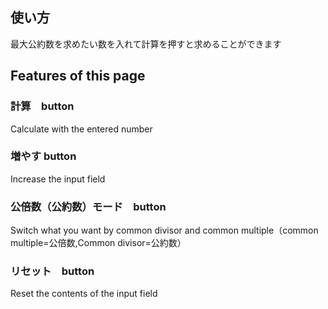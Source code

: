 ## 使い方
最大公約数を求めたい数を入れて計算を押すと求めることができます
## Features of this page
### 計算　button
Calculate with the entered number
### 増やす button
Increase the input field
### 公倍数（公約数）モード　button
Switch what you want by common divisor and common multiple（common multiple=公倍数,Common divisor=公約数）
### リセット　button
Reset the contents of the input field